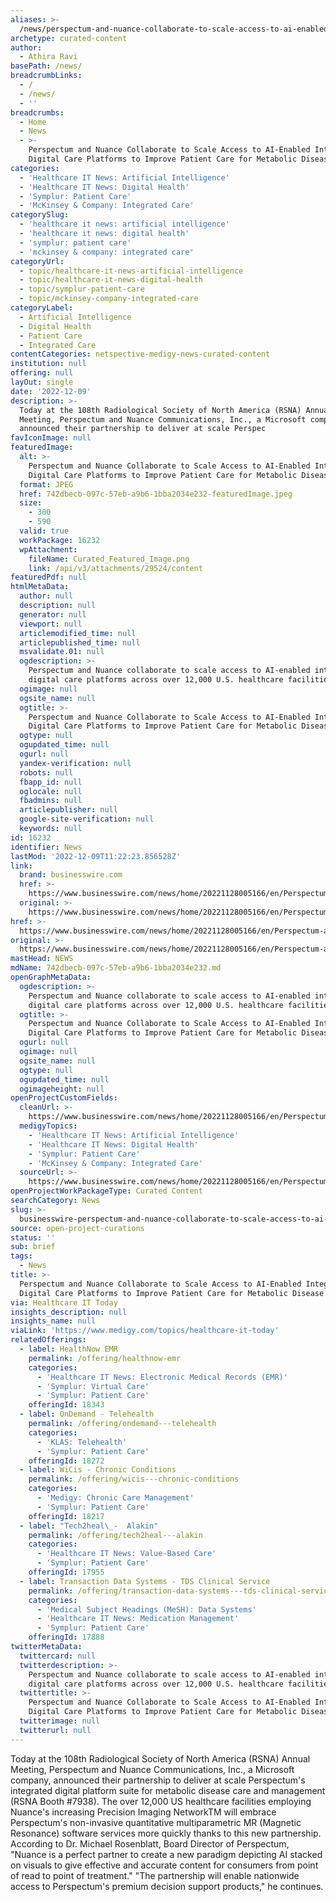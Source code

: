```yaml
---
aliases: >-
  /news/perspectum-and-nuance-collaborate-to-scale-access-to-ai-enabled-integrated-digital-care-platforms-to-improve-patient-care-for-metabolic-disease
archetype: curated-content
author:
  - Athira Ravi
basePath: /news/
breadcrumbLinks:
  - /
  - /news/
  - ''
breadcrumbs:
  - Home
  - News
  - >-
    Perspectum and Nuance Collaborate to Scale Access to AI-Enabled Integrated
    Digital Care Platforms to Improve Patient Care for Metabolic Disease
categories:
  - 'Healthcare IT News: Artificial Intelligence'
  - 'Healthcare IT News: Digital Health'
  - 'Symplur: Patient Care'
  - 'McKinsey & Company: Integrated Care'
categorySlug:
  - 'healthcare it news: artificial intelligence'
  - 'healthcare it news: digital health'
  - 'symplur: patient care'
  - 'mckinsey & company: integrated care'
categoryUrl:
  - topic/healthcare-it-news-artificial-intelligence
  - topic/healthcare-it-news-digital-health
  - topic/symplur-patient-care
  - topic/mckinsey-company-integrated-care
categoryLabel:
  - Artificial Intelligence
  - Digital Health
  - Patient Care
  - Integrated Care
contentCategories: netspective-medigy-news-curated-content
institution: null
offering: null
layOut: single
date: '2022-12-09'
description: >-
  Today at the 108th Radiological Society of North America (RSNA) Annual
  Meeting, Perspectum and Nuance Communications, Inc., a Microsoft company,
  announced their partnership to deliver at scale Perspec
favIconImage: null
featuredImage:
  alt: >-
    Perspectum and Nuance Collaborate to Scale Access to AI-Enabled Integrated
    Digital Care Platforms to Improve Patient Care for Metabolic Disease
  format: JPEG
  href: 742dbecb-097c-57eb-a9b6-1bba2034e232-featuredImage.jpeg
  size:
    - 300
    - 590
  valid: true
  workPackage: 16232
  wpAttachment:
    fileName: Curated_Featured_Image.png
    link: /api/v3/attachments/29524/content
featuredPdf: null
htmlMetaData:
  author: null
  description: null
  generator: null
  viewport: null
  articlemodified_time: null
  articlepublished_time: null
  msvalidate.01: null
  ogdescription: >-
    Perspectum and Nuance collaborate to scale access to AI-enabled integrated
    digital care platforms across over 12,000 U.S. healthcare facilities.
  ogimage: null
  ogsite_name: null
  ogtitle: >-
    Perspectum and Nuance Collaborate to Scale Access to AI-Enabled Integrated
    Digital Care Platforms to Improve Patient Care for Metabolic Disease
  ogtype: null
  ogupdated_time: null
  ogurl: null
  yandex-verification: null
  robots: null
  fbapp_id: null
  oglocale: null
  fbadmins: null
  articlepublisher: null
  google-site-verification: null
  keywords: null
id: 16232
identifier: News
lastMod: '2022-12-09T11:22:23.856528Z'
link:
  brand: businesswire.com
  href: >-
    https://www.businesswire.com/news/home/20221128005166/en/Perspectum-and-Nuance-Collaborate-to-Scale-Access-to-AI-Enabled-Integrated-Digital-Care-Platforms-to-Improve-Patient-Care-for-Metabolic-Disease
  original: >-
    https://www.businesswire.com/news/home/20221128005166/en/Perspectum-and-Nuance-Collaborate-to-Scale-Access-to-AI-Enabled-Integrated-Digital-Care-Platforms-to-Improve-Patient-Care-for-Metabolic-Disease
href: >-
  https://www.businesswire.com/news/home/20221128005166/en/Perspectum-and-Nuance-Collaborate-to-Scale-Access-to-AI-Enabled-Integrated-Digital-Care-Platforms-to-Improve-Patient-Care-for-Metabolic-Disease
original: >-
  https://www.businesswire.com/news/home/20221128005166/en/Perspectum-and-Nuance-Collaborate-to-Scale-Access-to-AI-Enabled-Integrated-Digital-Care-Platforms-to-Improve-Patient-Care-for-Metabolic-Disease
mastHead: NEWS
mdName: 742dbecb-097c-57eb-a9b6-1bba2034e232.md
openGraphMetaData:
  ogdescription: >-
    Perspectum and Nuance collaborate to scale access to AI-enabled integrated
    digital care platforms across over 12,000 U.S. healthcare facilities.
  ogtitle: >-
    Perspectum and Nuance Collaborate to Scale Access to AI-Enabled Integrated
    Digital Care Platforms to Improve Patient Care for Metabolic Disease
  ogurl: null
  ogimage: null
  ogsite_name: null
  ogtype: null
  ogupdated_time: null
  ogimageheight: null
openProjectCustomFields:
  cleanUrl: >-
    https://www.businesswire.com/news/home/20221128005166/en/Perspectum-and-Nuance-Collaborate-to-Scale-Access-to-AI-Enabled-Integrated-Digital-Care-Platforms-to-Improve-Patient-Care-for-Metabolic-Disease
  medigyTopics:
    - 'Healthcare IT News: Artificial Intelligence'
    - 'Healthcare IT News: Digital Health'
    - 'Symplur: Patient Care'
    - 'McKinsey & Company: Integrated Care'
  sourceUrl: >-
    https://www.businesswire.com/news/home/20221128005166/en/Perspectum-and-Nuance-Collaborate-to-Scale-Access-to-AI-Enabled-Integrated-Digital-Care-Platforms-to-Improve-Patient-Care-for-Metabolic-Disease
openProjectWorkPackageType: Curated Content
searchCategory: News
slug: >-
  businesswire-perspectum-and-nuance-collaborate-to-scale-access-to-ai-enabled-integrated-digital-care-platforms-to-improve-patient-care-for-metabolic-disease
source: open-project-curations
status: ''
sub: brief
tags:
  - News
title: >-
  Perspectum and Nuance Collaborate to Scale Access to AI-Enabled Integrated
  Digital Care Platforms to Improve Patient Care for Metabolic Disease
via: Healthcare IT Today
insights_description: null
insights_name: null
viaLink: 'https://www.medigy.com/topics/healthcare-it-today'
relatedOfferings:
  - label: HealthNow EMR
    permalink: /offering/healthnow-emr
    categories:
      - 'Healthcare IT News: Electronic Medical Records (EMR)'
      - 'Symplur: Virtual Care'
      - 'Symplur: Patient Care'
    offeringId: 18343
  - label: OnDemand - Telehealth
    permalink: /offering/ondemand---telehealth
    categories:
      - 'KLAS: Telehealth'
      - 'Symplur: Patient Care'
    offeringId: 18272
  - label: WiCis - Chronic Conditions
    permalink: /offering/wicis---chronic-conditions
    categories:
      - 'Medigy: Chronic Care Management'
      - 'Symplur: Patient Care'
    offeringId: 18217
  - label: "Tech2heal\_-  Alakin"
    permalink: /offering/tech2heal---alakin
    categories:
      - 'Healthcare IT News: Value-Based Care'
      - 'Symplur: Patient Care'
    offeringId: 17955
  - label: Transaction Data Systems - TDS Clinical Service
    permalink: /offering/transaction-data-systems---tds-clinical-service
    categories:
      - 'Medical Subject Headings (MeSH): Data Systems'
      - 'Healthcare IT News: Medication Management'
      - 'Symplur: Patient Care'
    offeringId: 17888
twitterMetaData:
  twittercard: null
  twitterdescription: >-
    Perspectum and Nuance collaborate to scale access to AI-enabled integrated
    digital care platforms across over 12,000 U.S. healthcare facilities.
  twittertitle: >-
    Perspectum and Nuance Collaborate to Scale Access to AI-Enabled Integrated
    Digital Care Platforms to Improve Patient Care for Metabolic Disease
  twitterimage: null
  twitterurl: null
---
```

<p>Today at the 108th Radiological Society of North America (RSNA) Annual Meeting, Perspectum and Nuance Communications, Inc., a Microsoft company, announced their partnership to deliver at scale Perspectum's integrated digital platform suite for metabolic disease care and management (RSNA Booth #7938). The over 12,000 US healthcare facilities employing Nuance's increasing Precision Imaging NetworkTM will embrace Perspectum's non-invasive quantitative multiparametric MR (Magnetic Resonance) software services more quickly thanks to this new partnership. According to Dr. Michael Rosenblatt, Board Director of Perspectum, "Nuance is a perfect partner to create a new paradigm depicting AI stacked on visuals to give effective and accurate content for consumers from point of read to point of treatment." "The partnership will enable nationwide access to Perspectum's premium decision support products," he continues.</p>
